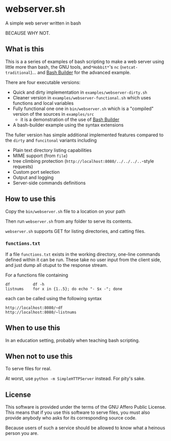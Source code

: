 # webserver.sh

A simple web server written in bash

BECAUSE WHY NOT.

## What is this

This is a a series of examples of bash scripting to make a web server using little more than bash, the GNU tools, and`*Hobbit*`'s `nc` (`netcat-traditional`)... and [Bash Builder][bbuild] for the advanced example.

There are four executable versions:

* Quick and dirty implementation in `examples/webserver-dirty.sh`
* Cleaner version in `examples/webserver-functional.sh` which uses functions and local variables
* Fully functional one one in `bin/webserver.sh` which is a "compiled" version of the sources in `examples/src`
	* it is a demonstration of the use of [Bash Builder][bbuild]
* A bash-builder example using the syntax extensions

The fuller version has simple additional implemented features compared to the `dirty` and `funcitonal` variants including

* Plain text directory listing capabilities
* MIME support (from `file`)
* tree climbing protection (`http://localhost:8080/../../../..`-style requests)
* Custom port selection
* Output and logging
* Server-side commands definitions

## How to use this

Copy the `bin/webserver.sh` file to a location on your path

Then run `webserver.sh` from any folder to serve its contents.

`webserver.sh` supports GET for listing directories, and catting files.

### `functions.txt`

If a file `functions.txt` exists in the working directory, one-line commands defined within it can be run. These take no user input from the client side, and just dump all otuput to the response stream.

For a functions file containing

    df          df -h
    listnums    for x in {1..5}; do echo "- $x -"; done

each can be called using the following syntax

    http://localhost:8080/~df
    http://localhost:8080/~listnums

## When to use this

In an education setting, probably when teaching bash scripting.

## When not to use this

To serve files for real.

At worst, use `python -m SimpleHTTPServer` instead. For pity's sake.

## License

This software is provided under the terms of the GNU Affero Public License. This means that if you use this software to serve files, you must also provide anybody who asks for its corresponding source code.

Because users of such a service should be allowed to know what a heinous person you are.






  [bbuild]: https://github.com/taikedz/bash-builder "Bash Builder"
